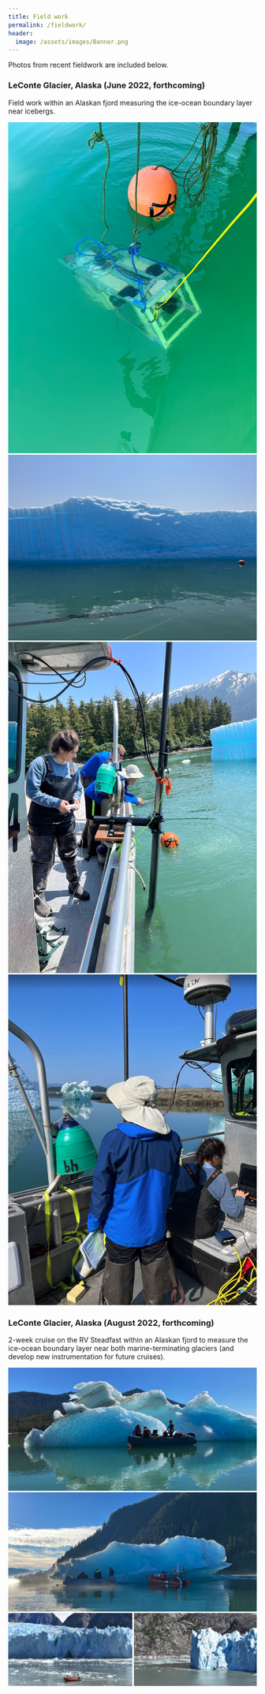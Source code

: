 ```yaml
---
title: Field work
permalink: /fieldwork/
header:
  image: /assets/images/Banner.png
---
```



Photos from recent fieldwork are included below.

### LeConte Glacier, Alaska (June 2022, forthcoming)

Field work within an Alaskan fjord measuring the ice-ocean boundary layer near icebergs.

![](/assets/images/June1.jpg)
![](/assets/images/June2.jpg)
![](/assets/images/June3.jpg)
![](/assets/images/June4.png)


### LeConte Glacier, Alaska (August 2022, forthcoming)

2-week cruise on the RV Steadfast within an Alaskan fjord to measure the ice-ocean boundary layer near both marine-terminating glaciers (and develop new instrumentation for future cruises).

![](/assets/images/Aug1.png)
![](/assets/images/Aug2.png)
![](/assets/images/Aug3.png)



  

